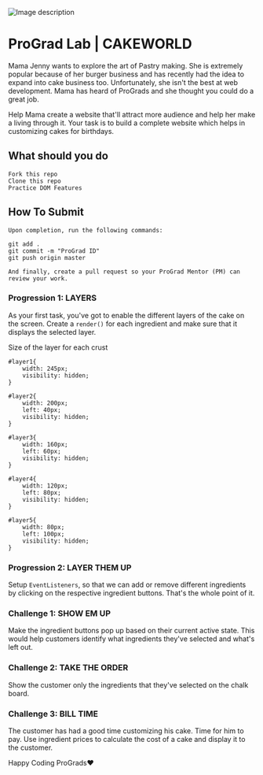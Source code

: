 ![Image description](https://i1.faceprep.in/ProGrad/prograd-logo.png)

# ProGrad Lab | CAKEWORLD

Mama Jenny wants to explore the art of Pastry making. She is extremely popular because of her burger business and has recently had the idea to expand into cake business too. Unfortunately, she isn't the best at web development. Mama has heard of ProGrads and she thought you could do a great job. 

Help Mama create a website that'll attract more audience and help her make a living through it. Your task is to build a complete website which helps in customizing cakes for birthdays.

## What should you do
```
Fork this repo
Clone this repo
Practice DOM Features
```

## How To Submit
```
Upon completion, run the following commands:

git add .
git commit -m "ProGrad ID"
git push origin master

And finally, create a pull request so your ProGrad Mentor (PM) can review your work.
```

### Progression 1: LAYERS

As your first task, you've got to enable the different layers of the cake on the screen. Create a `render()` for each ingredient and make sure that it displays the selected layer.

Size of the layer for each crust
```
#layer1{
    width: 245px;
    visibility: hidden;
}

#layer2{
    width: 200px;
    left: 40px;
    visibility: hidden;
}

#layer3{
    width: 160px;
    left: 60px;
    visibility: hidden;
}

#layer4{
    width: 120px;
    left: 80px;
    visibility: hidden;
}

#layer5{
    width: 80px;
    left: 100px;
    visibility: hidden;
}
```


### Progression 2: LAYER THEM UP

Setup `EventListeners`, so that we can add or remove different ingredients by clicking on the respective ingredient buttons. That's the whole point of it.

### Challenge 1: SHOW EM UP

Make the ingredient buttons pop up based on their current active state. This would help customers identify what ingredients they've selected and what's left out.

### Challenge 2: TAKE THE ORDER

Show the customer only the ingredients that they've selected on the chalk board.

### Challenge 3: BILL TIME

The customer has had a good time customizing his cake. Time for him to pay. Use ingredient prices to calculate the cost of a cake and display it to the customer.

Happy Coding ProGrads❤️
